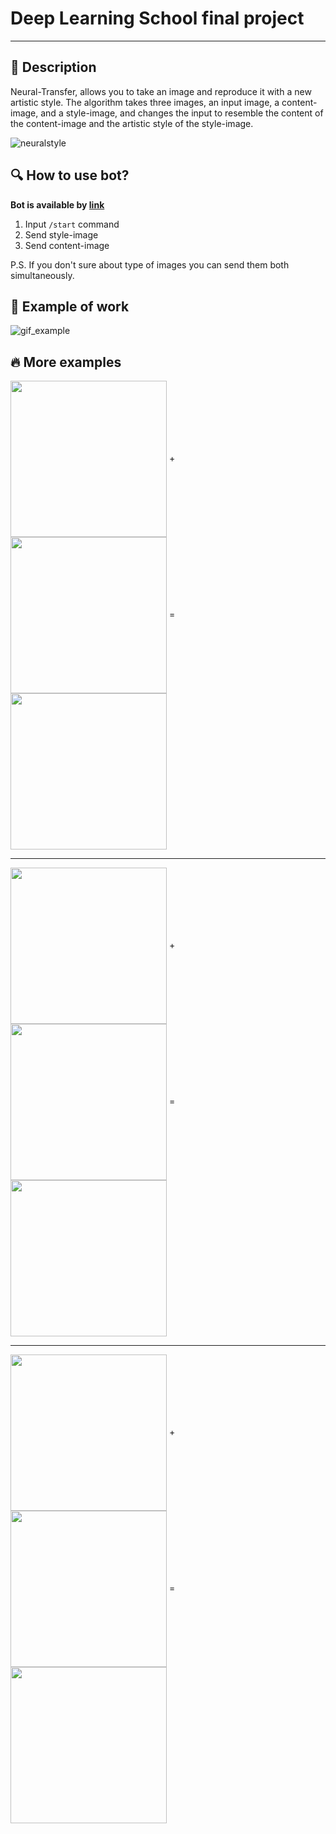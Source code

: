 # Deep Learning School final project

---

## :page_facing_up: Description


Neural-Transfer, allows you to take an image and reproduce it with a new artistic style. The algorithm takes three images, an input image, a content-image, and a style-image, and changes the input to resemble the content of the content-image and the artistic style of the style-image.

![neuralstyle](https://user-images.githubusercontent.com/51875349/215071741-c8952922-94ca-430d-9e55-3583fee98de0.png)

## :mag: How to use bot?

**Bot is available by [link](https://web.telegram.org/k/#@Style_Transfer_453550286_bot)**

1. Input ```/start``` command
2. Send style-image
3. Send content-image

P.S. If you don't sure about type of images you can send them both simultaneously.


## :briefcase: Example of work
 

![gif_example](https://user-images.githubusercontent.com/51875349/215075656-985dde29-f31c-4bb9-9e3d-e2bfd62e03d0.gif)

## :fire: More examples

<img align=center src='https://user-images.githubusercontent.com/51875349/215076523-a14ffcf1-0f3e-4c79-891a-ec6db5cc195d.png' width=250 height=250><img>
+
<img align=center src='https://user-images.githubusercontent.com/51875349/215077216-a7fafebb-8141-48f3-a697-71c4a9851052.png' width=250 height=250><img> =
<img align=center src='https://user-images.githubusercontent.com/51875349/215077162-eed3de0a-d511-49b1-8f1a-aeee04815541.png' width=250 height=250><img>

---

<img align=center src='https://user-images.githubusercontent.com/51875349/215079330-09a4f75b-27d1-48a1-b98e-89750ebcbc71.png' width=250 height=250><img>
+
<img align=center src='https://user-images.githubusercontent.com/51875349/215079092-998c1ef7-e3d2-4b6b-83f0-6e8464608b10.png' width=250 height=250><img> =
<img align=center src='https://user-images.githubusercontent.com/51875349/215079949-b4577055-96c8-4e00-823d-97e7d4a77b7a.png' width=250 height=250><img>

---

<img align=center src='https://user-images.githubusercontent.com/51875349/215080890-f65c644d-cc5c-49df-bcee-37f5c0e74b9d.png' width=250 height=250><img>
+
<img align=center src='https://user-images.githubusercontent.com/51875349/215081052-10170456-96a2-4900-a5dc-02afc44cc66b.png' width=250 height=250><img> =
<img align=center src='https://user-images.githubusercontent.com/51875349/215081166-615b5c0e-d1f1-4036-9ace-85ae1762b57e.png' width=250 height=250><img>
